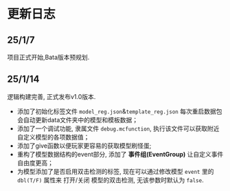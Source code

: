 # 更新日志

## 25/1/7

项目正式开始,Bata版本预规划.

## 25/1/14

逻辑构建完善, 正式发布v1.0版本.

- 添加了初始化标签文件 `model_reg.json`&`template_reg.json` 每次重启数据包会自动更新data文件夹中的模型和模板数据；
- 添加了一个调试功能, 隶属文件 `debug.mcfunction`, 执行该文件可以获取附近自定义模型的各项数据值；
- 添加了give函数以便玩家更容易的获取模型刷怪蛋;
- 重构了模型数据结构的event部分, 添加了 **事件组(EventGroup)** 让自定义事件自由度更高；
- 为模型添加了是否启用双击检测的标签, 现在可以通过修改模型 `event` 里的 `dbl(T/F)` 属性来 打开/关闭 模型的双击检测, 无该参数时默认为 `false`.